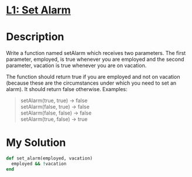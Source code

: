 # [L1: Set Alarm](https://www.codewars.com/kata/568dcc3c7f12767a62000038)

# Description
Write a function named setAlarm which receives two parameters. The first parameter, employed, is true whenever you are 
employed and the second parameter, vacation is true whenever you are on vacation.

The function should return true if you are employed and not on vacation (because these are the circumstances under which
you need to set an alarm). It should return false otherwise. Examples:

>setAlarm(true, true) -> false\
setAlarm(false, true) -> false\
setAlarm(false, false) -> false\
setAlarm(true, false) -> true

# My Solution
```ruby
def set_alarm(employed, vacation)
  employed && !vacation
end
```
